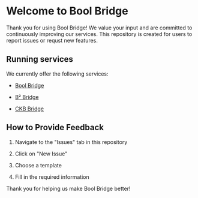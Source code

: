 # Welcome to Bool Bridge

Thank you for using Bool Bridge! We value your input and are committed to continuously improving our services. This repository is created for users to report issues or requst new features.

## Running services

We currently offer the following services:

- [Bool Bridge](https://boolbridge.com)

- [B² Bridge](https://bsquared.boolbridge.com)

- [CKB Bridge](https://ckb.boolbridge.com)

## How to Provide Feedback

1. Navigate to the "Issues" tab in this repository

2. Click on "New Issue"

3. Choose a template

4. Fill in the required information

Thank you for helping us make Bool Bridge better! 